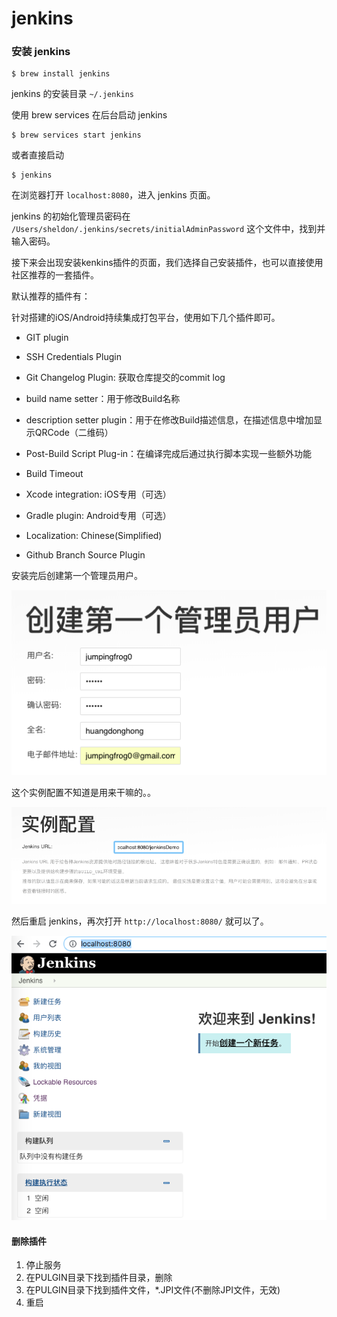 # jenkins

<!--
create time: 2019-02-19 16:46:41
Author: <黄东鸿>
-->

### 安装 jenkins

```
$ brew install jenkins
```

jenkins 的安装目录 `~/.jenkins`

使用 brew services 在后台启动 jenkins

```
$ brew services start jenkins
```

或者直接启动 

```
$ jenkins
```

在浏览器打开 `localhost:8080`，进入 jenkins 页面。

jenkins 的初始化管理员密码在 `/Users/sheldon/.jenkins/secrets/initialAdminPassword` 这个文件中，找到并输入密码。

接下来会出现安装kenkins插件的页面，我们选择自己安装插件，也可以直接使用社区推荐的一套插件。

默认推荐的插件有：

针对搭建的iOS/Android持续集成打包平台，使用如下几个插件即可。

* GIT plugin
* SSH Credentials Plugin
* Git Changelog Plugin: 获取仓库提交的commit log
* build name setter：用于修改Build名称
* description setter plugin：用于在修改Build描述信息，在描述信息中增加显示QRCode（二维码）
* Post-Build Script Plug-in：在编译完成后通过执行脚本实现一些额外功能
* Build Timeout
* Xcode integration: iOS专用（可选）
* Gradle plugin: Android专用（可选）

* Localization: Chinese(Simplified)

* Github Branch Source Plugin

安装完后创建第一个管理员用户。

![](./images/jenkins-create-user.png)

这个实例配置不知道是用来干嘛的。。

![](./images/jenkins-config-instance.png)

然后重启 jenkins，再次打开 `http://localhost:8080/` 就可以了。

![](./images/jenkins-main-page.png)

#### 删除插件

1. 停止服务
2. 在PULGIN目录下找到插件目录，删除
3. 在PULGIN目录下找到插件文件，*.JPI文件(不删除JPI文件，无效)
4. 重启

